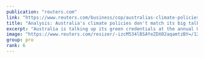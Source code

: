 ```yaml
---
publication: "reuters.com"
link: "https://www.reuters.com/business/cop/australias-climate-policies-dont-match-its-big-talk-cop27-2022-11-20/"
title: "Analysis: Australia's climate policies don't match its big talk at COP27"
excerpt: "Australia is talking up its green credentials at the annual U.N. climate summit, but its policies do not match the portrayal as it continues to support new mining and energy projects, and fuels the cr"
image: "https://www.reuters.com/resizer/-izcM534lBSAYeZDX02aqamtzBY=/1200x628/smart/filters:quality(80)/cloudfront-us-east-2.images.arcpublishing.com/reuters/X7YIOP5CDJNFFK3SA6IQ66EE6E.jpg"
group: pro
rank: 6
---
```

